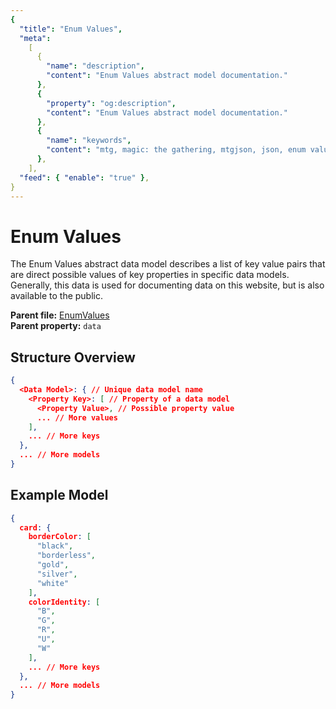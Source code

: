 ```yaml
---
{
  "title": "Enum Values",
  "meta":
    [
      {
        "name": "description",
        "content": "Enum Values abstract model documentation."
      },
      {
        "property": "og:description",
        "content": "Enum Values abstract model documentation."
      },
      {
        "name": "keywords",
        "content": "mtg, magic: the gathering, mtgjson, json, enum values, values"
      },
    ],
  "feed": { "enable": "true" },
}
---
```


# Enum Values

The Enum Values abstract data model describes a list of key value pairs that are direct possible values of key properties in specific data models. Generally, this data is used for documenting data on this website, but is also available to the public.

**Parent file:** [EnumValues](/downloads/all-files/#enumvalues)  
**Parent property:** `data`

## Structure Overview

```json
{
  <Data Model>: { // Unique data model name
    <Property Key>: [ // Property of a data model
      <Property Value>, // Possible property value
      ... // More values
    ],
    ... // More keys
  },
  ... // More models
}
```

## Example Model

```json
{
  card: {
    borderColor: [
      "black",
      "borderless",
      "gold",
      "silver",
      "white"
    ],
    colorIdentity: [
      "B",
      "G",
      "R",
      "U",
      "W"
    ],
    ... // More keys
  },
  ... // More models
}
```
